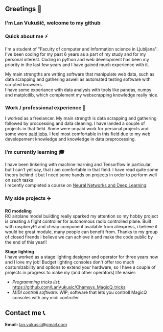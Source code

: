 ## Greetings 👋  
### I'm Lan Vukušič, welcome to my github   

### Quick about me ⚡  
I'm a student of "Faculty of computer and Information science in Ljubljana". I've been coding for my past 6 years as a part of my study and for my personal interest.
Coding in python and web development has been my priority in the last few years and I have gained much experience with it. 

My main strengths are writing software that manipulate web data, such as data scrapping and gathering aswell as automated testing software with scripted browsers.  
I have some experiance with data analysis with tools like pandas, numpy and matplotlib, which complement my webscrapping knowledge really nice.  

### Work / professional experience 💼
I worked as a freelancer. My main strength is data scrapping and gathering followed by proccessing and data cleaning.
I have landed a couple of projects in that field. Some were unpaid work for personal projects and some were [paid jobs](https://www.upwork.com/freelancers/~01c1940c109bd729f8). I feel most comfortable in this field due to my web developement knowledge and knowledge in data preprocessing.

### I’m currently learning 🎓
I have been tinkering with machine learning and Tensorflow in particular, but I can't yet say, that i am comfortable in that field. I have read quite some theory behind it but I need some hands on projects in order to perform well on such tasks  
I recently completed a course  on [Neural Networks and Deep Learning](https://www.coursera.org/account/accomplishments/verify/ZZ4PE8K8BXWW)

### My side projects ✈️ 
__RC modeling__  
RC airplane model building really sparked my attention so my hobby project is creating a flight controller for autonomous radio controlled plane. Built with raspberyPi and cheap component available from aliexpress, i believe it would be great module, many people can benefit from. Thanks to my group of closed firends i believe we can achieve it and make the code public by the end of this year!!

__Stage lighting__  
I have worked as a stage lighting designer and operator for three years now and I love my job! Budget lighting consoles don't offer too much costumizability and options to extend your hardware, so I have a couple of projects in progress to make my (and other operators) life easier:  
* _Programming tricks list:_ https://github.com/LanVukusic/Chamsys_MagicQ_tricks  
* _MIDI controll software:_  WIP; software that lets you controll MagicQ consoles with any midi controller  

## Contact me 📞
__Email:__ lan.vukusic@gmail.com
